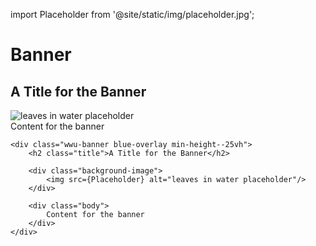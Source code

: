 import Placeholder from '@site/static/img/placeholder.jpg';

# Banner

<div class="wwu-banner blue-overlay min-height--25vh">
<h2 class="title">A Title for the Banner</h2>
    
<div class="background-image">
    <img src={Placeholder} alt="leaves in water placeholder"/>
</div>

<div class="body">
    Content for the banner
</div>
</div>

    <div class="wwu-banner blue-overlay min-height--25vh">
        <h2 class="title">A Title for the Banner</h2>
            
        <div class="background-image">
            <img src={Placeholder} alt="leaves in water placeholder"/>
        </div>

        <div class="body">
            Content for the banner
        </div>
    </div>